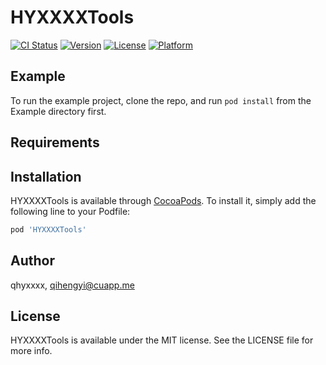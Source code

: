 # HYXXXXTools

[![CI Status](https://img.shields.io/travis/qhyxxxx/HYXXXXTools.svg?style=flat)](https://travis-ci.org/qhyxxxx/HYXXXXTools)
[![Version](https://img.shields.io/cocoapods/v/HYXXXXTools.svg?style=flat)](https://cocoapods.org/pods/HYXXXXTools)
[![License](https://img.shields.io/cocoapods/l/HYXXXXTools.svg?style=flat)](https://cocoapods.org/pods/HYXXXXTools)
[![Platform](https://img.shields.io/cocoapods/p/HYXXXXTools.svg?style=flat)](https://cocoapods.org/pods/HYXXXXTools)

## Example

To run the example project, clone the repo, and run `pod install` from the Example directory first.

## Requirements

## Installation

HYXXXXTools is available through [CocoaPods](https://cocoapods.org). To install
it, simply add the following line to your Podfile:

```ruby
pod 'HYXXXXTools'
```

## Author

qhyxxxx, qihengyi@cuapp.me

## License

HYXXXXTools is available under the MIT license. See the LICENSE file for more info.

